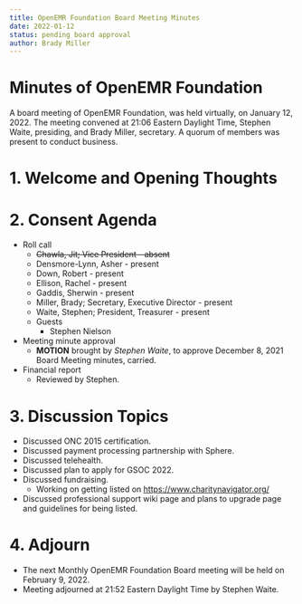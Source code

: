 ```yaml
---
title: OpenEMR Foundation Board Meeting Minutes
date: 2022-01-12
status: pending board approval
author: Brady Miller
---
```


# Minutes of OpenEMR Foundation

A board meeting of OpenEMR Foundation, was held virtually, on January 12, 2022. The meeting
convened at 21:06 Eastern Daylight Time, Stephen Waite, presiding, and Brady Miller, secretary.
A quorum of members was present to conduct business.

# 1. Welcome and Opening Thoughts

# 2. Consent Agenda
  - Roll call
    - ~~Chawla, Jit; Vice President - absent~~
    - Densmore-Lynn, Asher - present
    - Down, Robert - present
    - Ellison, Rachel - present
    - Gaddis, Sherwin - present
    - Miller, Brady; Secretary, Executive Director - present
    - Waite, Stephen; President, Treasurer - present
    - Guests
      - Stephen Nielson
  - Meeting minute approval
    - **MOTION** brought by _Stephen Waite_, to approve December 8, 2021 Board Meeting minutes, carried.
  - Financial report
    - Reviewed by Stephen.

# 3. Discussion Topics
  - Discussed ONC 2015 certification.
  - Discussed payment processing partnership with Sphere.
  - Discussed telehealth.
  - Discussed plan to apply for GSOC 2022.
  - Discussed fundraising.
    - Working on getting listed on https://www.charitynavigator.org/
  - Discussed professional support wiki page and plans to upgrade page and guidelines for being listed.

# 4. Adjourn
  - The next Monthly OpenEMR Foundation Board meeting will be held on February 9, 2022.
  - Meeting adjourned at 21:52 Eastern Daylight Time by Stephen Waite.
 
